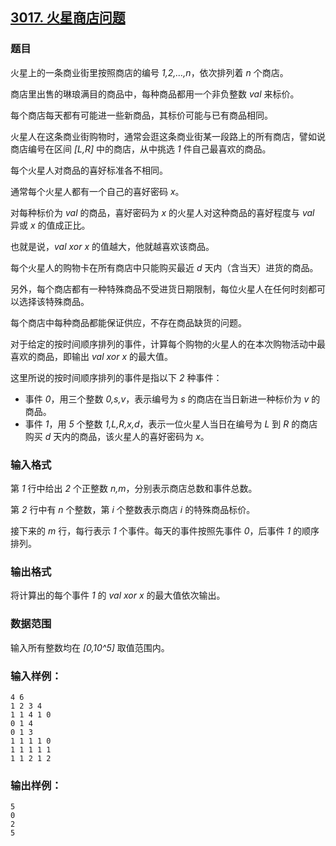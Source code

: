 ## [3017. 火星商店问题](https://www.acwing.com/problem/content/3020/)

### 题目

火星上的一条商业街里按照商店的编号 *1,2,…,n*，依次排列着 *n* 个商店。

商店里出售的琳琅满目的商品中，每种商品都用一个非负整数 *val* 来标价。

每个商店每天都有可能进一些新商品，其标价可能与已有商品相同。

火星人在这条商业街购物时，通常会逛这条商业街某一段路上的所有商店，譬如说商店编号在区间 *[L,R]* 中的商店，从中挑选 *1* 件自己最喜欢的商品。

每个火星人对商品的喜好标准各不相同。

通常每个火星人都有一个自己的喜好密码 *x*。

对每种标价为 *val* 的商品，喜好密码为 *x* 的火星人对这种商品的喜好程度与 *val* 异或 *x* 的值成正比。

也就是说，*val xor x* 的值越大，他就越喜欢该商品。

每个火星人的购物卡在所有商店中只能购买最近 *d* 天内（含当天）进货的商品。

另外，每个商店都有一种特殊商品不受进货日期限制，每位火星人在任何时刻都可以选择该特殊商品。

每个商店中每种商品都能保证供应，不存在商品缺货的问题。

对于给定的按时间顺序排列的事件，计算每个购物的火星人的在本次购物活动中最喜欢的商品，即输出 *val xor x* 的最大值。

这里所说的按时间顺序排列的事件是指以下 *2* 种事件：

- 事件 *0*，用三个整数 *0,s,v*，表示编号为 *s* 的商店在当日新进一种标价为 *v* 的商品。
- 事件 *1*，用 *5* 个整数 *1,L,R,x,d*，表示一位火星人当日在编号为 *L* 到 *R* 的商店购买 *d* 天内的商品，该火星人的喜好密码为 *x*。

### 输入格式

第 *1* 行中给出 *2* 个正整数 *n,m*，分别表示商店总数和事件总数。

第 *2* 行中有 *n* 个整数，第 *i* 个整数表示商店 *i* 的特殊商品标价。

接下来的 *m* 行，每行表示 *1* 个事件。每天的事件按照先事件 *0*，后事件 *1* 的顺序排列。

### 输出格式

将计算出的每个事件 *1* 的 *val xor x* 的最大值依次输出。

### 数据范围

输入所有整数均在 *[0,10^5]* 取值范围内。

### 输入样例：

```
4 6
1 2 3 4
1 1 4 1 0
0 1 4
0 1 3
1 1 1 1 0
1 1 1 1 1
1 1 2 1 2
```

### 输出样例：

```
5
0
2
5
```
